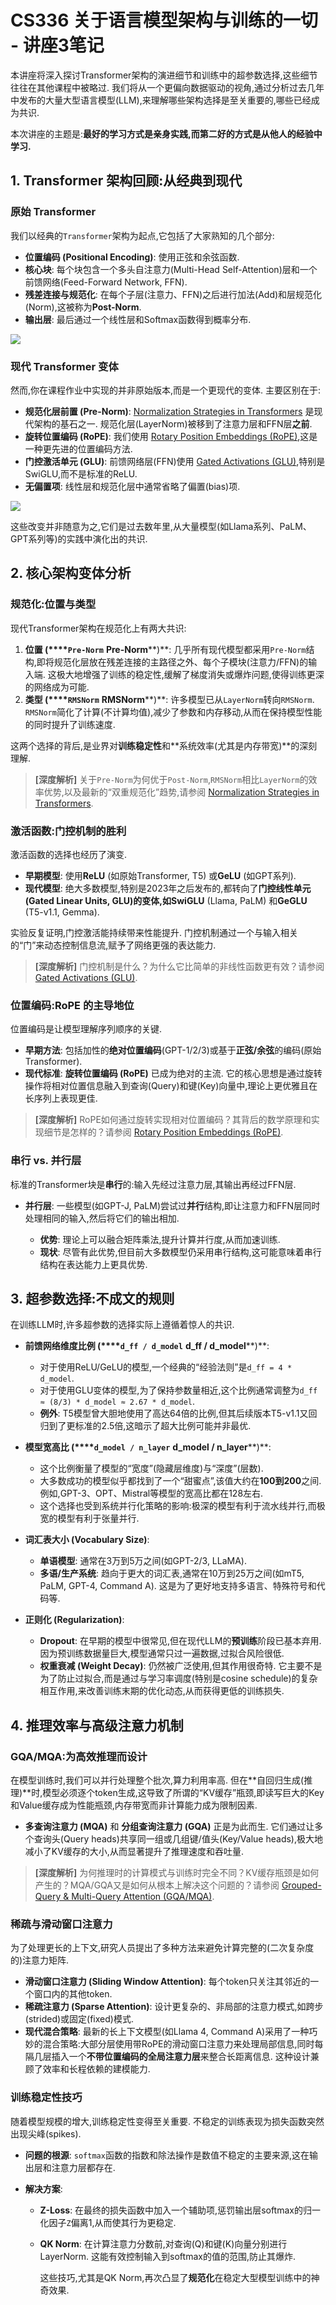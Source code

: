 # CS336  关于语言模型架构与训练的一切 - 讲座3笔记

本讲座将深入探讨Transformer架构的演进细节和训练中的超参数选择,这些细节往往在其他课程中被略过. 我们将从一个更偏向数据驱动的视角,通过分析过去几年中发布的大量大型语言模型(LLM),来理解哪些架构选择是至关重要的,哪些已经成为共识.

本次讲座的主题是:**最好的学习方式是亲身实践,而第二好的方式是从他人的经验中学习.** 

## 1. Transformer 架构回顾:从经典到现代

### 原始 Transformer

我们以经典的`Transformer`架构为起点,它包括了大家熟知的几个部分:

- **位置编码 (Positional Encoding)**: 使用正弦和余弦函数.
- **核心块**: 每个块包含一个多头自注意力(Multi-Head Self-Attention)层和一个前馈网络(Feed-Forward Network, FFN).
- **残差连接与规范化**: 在每个子层(注意力、FFN)之后进行加法(Add)和层规范化(Norm),这被称为**Post-Norm**.
- **输出层**: 最后通过一个线性层和Softmax函数得到概率分布.

![](https://storage.googleapis.com/static.a-b-c/project-daedalus/L3-P4.png)

### 现代 Transformer 变体

然而,你在课程作业中实现的并非原始版本,而是一个更现代的变体. 主要区别在于:

- **规范化层前置 (Pre-Norm)**: [Normalization Strategies in Transformers](./Lecture3-Normalization-Strategies.md) 是现代架构的基石之一. 规范化层(LayerNorm)被移到了注意力层和FFN层**之前**.
- **旋转位置编码 (RoPE)**: 我们使用 [Rotary Position Embeddings (RoPE)](./Lecture3-Rotary-Position-Embeddings.md),这是一种更先进的位置编码方法.
- **门控激活单元 (GLU)**: 前馈网络层(FFN)使用 [Gated Activations (GLU)](./Lecture3-Gated-Activations.md),特别是SwiGLU,而不是标准的ReLU.
- **无偏置项**: 线性层和规范化层中通常省略了偏置(bias)项.

![](https://storage.googleapis.com/static.a-b-c/project-daedalus/L3-P5.png)

这些改变并非随意为之,它们是过去数年里,从大量模型(如Llama系列、PaLM、GPT系列等)的实践中演化出的共识.

## 2. 核心架构变体分析

### 规范化:位置与类型

现代Transformer架构在规范化上有两大共识:

1. **位置 (****`Pre-Norm`** **Pre-Norm****)**: 几乎所有现代模型都采用`Pre-Norm`结构,即将规范化层放在残差连接的主路径之外、每个子模块(注意力/FFN)的输入端. 这极大地增强了训练的稳定性,缓解了梯度消失或爆炸问题,使得训练更深的网络成为可能.
2. **类型 (****`RMSNorm`** **RMSNorm****)**: 许多模型已从`LayerNorm`转向`RMSNorm`. `RMSNorm`简化了计算(不计算均值),减少了参数和内存移动,从而在保持模型性能的同时提升了训练速度.

这两个选择的背后,是业界对**训练稳定性**和**系统效率(尤其是内存带宽)**的深刻理解.

> **[深度解析]** 关于`Pre-Norm`为何优于`Post-Norm`,`RMSNorm`相比`LayerNorm`的效率优势,以及最新的“双重规范化”趋势,请参阅 [Normalization Strategies in Transformers](./Lecture3-Normalization-Strategies.md).

### 激活函数:门控机制的胜利

激活函数的选择也经历了演变.

- **早期模型**: 使用**ReLU** (如原始Transformer, T5) 或**GeLU** (如GPT系列).
- **现代模型**: 绝大多数模型,特别是2023年之后发布的,都转向了**门控线性单元(Gated Linear Units, GLU)****的变体,如****SwiGLU** (Llama, PaLM) 和**GeGLU** (T5-v1.1, Gemma).

实验反复证明,门控激活能持续带来性能提升. 门控机制通过一个与输入相关的“门”来动态控制信息流,赋予了网络更强的表达能力.

> **[深度解析]** 门控机制是什么？为什么它比简单的非线性函数更有效？请参阅 [Gated Activations (GLU)](./Lecture3-Gated-Activations.md).

### 位置编码:RoPE 的主导地位

位置编码是让模型理解序列顺序的关键.

- **早期方法**: 包括加性的**绝对位置编码**(GPT-1/2/3)或基于**正弦/余弦**的编码(原始Transformer).
- **现代标准**: **旋转位置编码 (RoPE)** 已成为绝对的主流. 它的核心思想是通过旋转操作将相对位置信息融入到查询(Query)和键(Key)向量中,理论上更优雅且在长序列上表现更佳.

> **[深度解析]** RoPE如何通过旋转实现相对位置编码？其背后的数学原理和实现细节是怎样的？请参阅 [Rotary Position Embeddings (RoPE)](./Lecture3-Rotary-Position-Embeddings.md).

### 串行 vs. 并行层

标准的Transformer块是**串行**的:输入先经过注意力层,其输出再经过FFN层.

- **并行层**: 一些模型(如GPT-J, PaLM)尝试过**并行**结构,即让注意力和FFN层同时处理相同的输入,然后将它们的输出相加.

  - **优势**: 理论上可以融合矩阵乘法,提升计算并行度,从而加速训练.
  - **现状**: 尽管有此优势,但目前大多数模型仍采用串行结构,这可能意味着串行结构在表达能力上更具优势.


## 3. 超参数选择:不成文的规则

在训练LLM时,许多超参数的选择实际上遵循着惊人的共识.

- **前馈网络维度比例 (****`d_ff / d_model`** **d_ff / d_model****)**:

  - 对于使用ReLU/GeLU的模型,一个经典的“经验法则”是`d_ff = 4 * d_model`.
  - 对于使用GLU变体的模型,为了保持参数量相近,这个比例通常调整为`d_ff ≈ (8/3) * d_model ≈ 2.67 * d_model`.
  - **例外**: T5模型曾大胆地使用了高达64倍的比例,但其后续版本T5-v1.1又回归到了更标准的2.5倍,这暗示了超大比例可能并非最优.

- **模型宽高比 (****`d_model / n_layer`** **d_model / n_layer****)**:

  - 这个比例衡量了模型的“宽度”(隐藏层维度)与“深度”(层数).
  - 大多数成功的模型似乎都找到了一个“甜蜜点”,该值大约在**100到200**之间. 例如,GPT-3、OPT、Mistral等模型的宽高比都在128左右.
  - 这个选择也受到系统并行化策略的影响:极深的模型有利于流水线并行,而极宽的模型有利于张量并行.

- **词汇表大小 (Vocabulary Size)**:

  - **单语模型**: 通常在3万到5万之间(如GPT-2/3, LLaMA).
  - **多语/生产系统**: 趋向于更大的词汇表,通常在10万到25万之间(如mT5, PaLM, GPT-4, Command A). 这是为了更好地支持多语言、特殊符号和代码等.

- **正则化 (Regularization)**:

  - **Dropout**: 在早期的模型中很常见,但在现代LLM的**预训练**阶段已基本弃用. 因为预训练数据量巨大,模型通常只过一遍数据,过拟合风险很低.
  - **权重衰减 (Weight Decay)**: 仍然被广泛使用,但其作用很奇特. 它主要不是为了防止过拟合,而是通过与学习率调度(特别是cosine schedule)的复杂相互作用,来改善训练末期的优化动态,从而获得更低的训练损失.


## 4. 推理效率与高级注意力机制

### GQA/MQA:为高效推理而设计

在模型训练时,我们可以并行处理整个批次,算力利用率高. 但在**自回归生成(推理)**时,模型必须逐个token生成,这导致了所谓的“KV缓存”瓶颈,即读写巨大的Key和Value缓存成为性能瓶颈,内存带宽而非计算能力成为限制因素.

- **多查询注意力 (MQA)** 和 **分组查询注意力 (GQA)** 正是为此而生. 它们通过让多个查询头(Query heads)共享同一组或几组键/值头(Key/Value heads),极大地减小了KV缓存的大小,从而显著提升了推理速度和吞吐量.

> **[深度解析]** 为何推理时的计算模式与训练时完全不同？KV缓存瓶颈是如何产生的？MQA/GQA又是如何从根本上解决这个问题的？请参阅 [Grouped-Query & Multi-Query Attention (GQA/MQA)](./Lecture3-GQA-MQA.md).

### **稀疏与滑动窗口注意力**

为了处理更长的上下文,研究人员提出了多种方法来避免计算完整的(二次复杂度的)注意力矩阵.

- **滑动窗口注意力 (Sliding Window Attention)**: 每个token只关注其邻近的一个窗口内的其他token.
- **稀疏注意力 (Sparse Attention)**: 设计更复杂的、非局部的注意力模式,如跨步(strided)或固定(fixed)模式.
- **现代混合策略**: 最新的长上下文模型(如Llama 4, Command A)采用了一种巧妙的混合策略:大部分层使用带RoPE的滑动窗口注意力来处理局部信息,同时每隔几层插入一个**不带位置编码的全局注意力层**来整合长距离信息. 这种设计兼顾了效率和长程依赖的建模能力.

### **训练稳定性技巧**

随着模型规模的增大,训练稳定性变得至关重要. 不稳定的训练表现为损失函数突然出现尖峰(spikes).

- **问题的根源**: `softmax`函数的指数和除法操作是数值不稳定的主要来源,这在输出层和注意力层都存在.
- **解决方案**:

  - **Z-Loss**: 在最终的损失函数中加入一个辅助项,惩罚输出层softmax的归一化因子`Z`偏离1,从而使其行为更稳定.
  - **QK Norm**: 在计算注意力分数前,对查询(Q)和键(K)向量分别进行LayerNorm. 这能有效控制输入到softmax的值的范围,防止其爆炸.
  
    这些技巧,尤其是QK Norm,再次凸显了**规范化**在稳定大型模型训练中的神奇效果.

